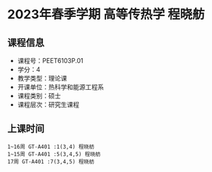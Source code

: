 # 2023年春季学期 高等传热学 程晓舫






## 课程信息

- 课程号：PEET6103P.01
- 学分：4
- 教学类型：理论课
- 开课单位：热科学和能源工程系
- 课程类别：硕士
- 课程层次：研究生课程

## 上课时间

```
1~16周 GT-A401 :1(3,4) 程晓舫
1~15周 GT-A401 :5(3,4,5) 程晓舫
17周 GT-A401 :7(3,4,5) 程晓舫
```

